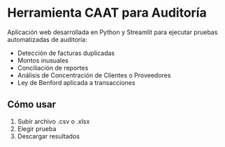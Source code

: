 # Herramienta CAAT para Auditoría

Aplicación web desarrollada en Python y Streamlit para ejecutar pruebas automatizadas de auditoría:
- Detección de facturas duplicadas
- Montos inusuales
- Conciliación de reportes
- Análisis de Concentración de Clientes o Proveedores
- Ley de Benford aplicada a transacciones

## Cómo usar
1. Subir archivo .csv o .xlsx
2. Elegir prueba
3. Descargar resultados

